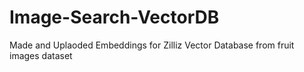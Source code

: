 # Image-Search-VectorDB
Made and Uplaoded Embeddings for Zilliz Vector Database from fruit images dataset

